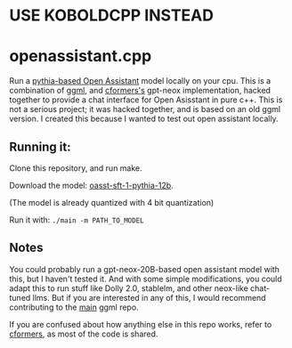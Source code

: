 # USE KOBOLDCPP INSTEAD

# openassistant.cpp

Run a [pythia-based Open Assistant](https://huggingface.co/OpenAssistant/oasst-sft-1-pythia-12b) model locally on your cpu.
This is a combination of [ggml](https://github.com/ggerganov/ggml), and [cformers's](https://github.com/NolanoOrg/cformers) gpt-neox implementation, hacked together to provide a chat interface for Open Asisstant in pure c++.
This is not a serious project; it was hacked together, and is based on an old ggml version.  I created this because I wanted to test out open assistant locally.

## Running it:

Clone this repository, and run make.

Download the model: [oasst-sft-1-pythia-12b](https://huggingface.co/ayushk4/OpenAssistant-.-oasst-sft-1-pythia-12b/resolve/main/int4_fixed_zero.bin).

(The model is already quantized with 4 bit quantization)

Run it with: ```./main -m PATH_TO_MODEL```

## Notes

You could probably run a gpt-neox-20B-based open assistant model with this, but I haven't tested it.  And with some simple modifications, you could adapt this to run stuff like Dolly 2.0, stablelm, and other neox-like chat-tuned llms.  But if you are interested in any of this, I would recommend contributing to the [main](https://github.com/ggerganov/ggml) ggml repo.

If you are confused about how anything else in this repo works, refer to [cformers](https://github.com/NolanoOrg/cformers), as most of the code is shared.
